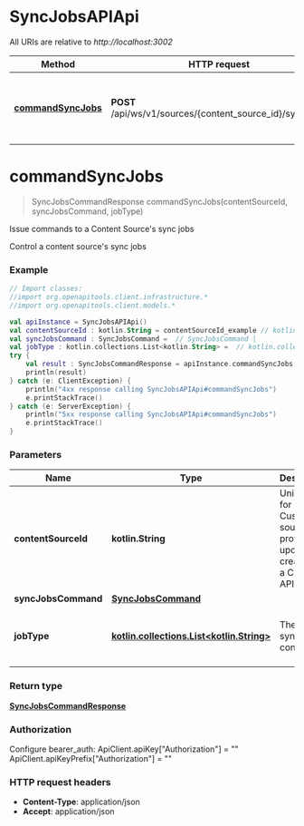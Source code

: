 # SyncJobsAPIApi

All URIs are relative to *http://localhost:3002*

Method | HTTP request | Description
------------- | ------------- | -------------
[**commandSyncJobs**](git/workplace-search-kotlin/openapi-generator/docs/SyncJobsAPIApi.md#commandSyncJobs) | **POST** /api/ws/v1/sources/{content_source_id}/sync/jobs | Issue commands to a Content Source&#39;s sync jobs


<a name="commandSyncJobs"></a>
# **commandSyncJobs**
> SyncJobsCommandResponse commandSyncJobs(contentSourceId, syncJobsCommand, jobType)

Issue commands to a Content Source&#39;s sync jobs

Control a content source&#39;s sync jobs

### Example
```kotlin
// Import classes:
//import org.openapitools.client.infrastructure.*
//import org.openapitools.client.models.*

val apiInstance = SyncJobsAPIApi()
val contentSourceId : kotlin.String = contentSourceId_example // kotlin.String | Unique ID for a Custom API source, provided upon creation of a Custom API Source
val syncJobsCommand : SyncJobsCommand =  // SyncJobsCommand | 
val jobType : kotlin.collections.List<kotlin.String> =  // kotlin.collections.List<kotlin.String> | The type of sync job to consider
try {
    val result : SyncJobsCommandResponse = apiInstance.commandSyncJobs(contentSourceId, syncJobsCommand, jobType)
    println(result)
} catch (e: ClientException) {
    println("4xx response calling SyncJobsAPIApi#commandSyncJobs")
    e.printStackTrace()
} catch (e: ServerException) {
    println("5xx response calling SyncJobsAPIApi#commandSyncJobs")
    e.printStackTrace()
}
```

### Parameters

Name | Type | Description  | Notes
------------- | ------------- | ------------- | -------------
 **contentSourceId** | **kotlin.String**| Unique ID for a Custom API source, provided upon creation of a Custom API Source |
 **syncJobsCommand** | [**SyncJobsCommand**](git/workplace-search-kotlin/openapi-generator/docs/SyncJobsCommand.md)|  |
 **jobType** | [**kotlin.collections.List&lt;kotlin.String&gt;**](kotlin.String.md)| The type of sync job to consider | [optional] [enum: full, incremental, delete, permissions]

### Return type

[**SyncJobsCommandResponse**](git/workplace-search-kotlin/openapi-generator/docs/SyncJobsCommandResponse.md)

### Authorization


Configure bearer_auth:
    ApiClient.apiKey["Authorization"] = ""
    ApiClient.apiKeyPrefix["Authorization"] = ""

### HTTP request headers

 - **Content-Type**: application/json
 - **Accept**: application/json

